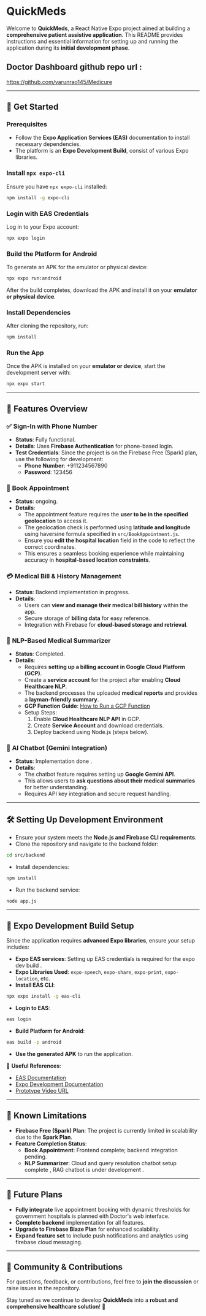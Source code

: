 # QuickMeds
Welcome to **QuickMeds**, a React Native Expo project aimed at building a **comprehensive patient assistive application**. This README provides instructions and essential information for setting up and running the application during its **initial development phase**.

## Doctor Dashboard github repo url :
https://github.com/varunrao145/Medicure

---
## 🚀 Get Started
### Prerequisites
- Follow the **Expo Application Services (EAS)** documentation to install necessary dependencies.
- The platform is an **Expo Development Build**, consist of various Expo libraries.

### Install `npx expo-cli`
Ensure you have `npx expo-cli` installed:
```sh
npm install -g expo-cli
```

### Login with EAS Credentials
Log in to your Expo account:
```sh
npx expo login
```

### Build the Platform for Android
To generate an APK for the emulator or physical device:
```sh
npx expo run:android
```
After the build completes, download the APK and install it on your **emulator or physical device**.

### Install Dependencies
After cloning the repository, run:
```sh
npm install
```

### Run the App
Once the APK is installed on your **emulator or device**, start the development server with:
```sh
npx expo start
```

---
## 📌 Features Overview
### ✅ **Sign-In with Phone Number**
- **Status**: Fully functional.
- **Details**: Uses **Firebase Authentication** for phone-based login.
- **Test Credentials**: Since the project is on the Firebase Free (Spark) plan, use the following for development:
  - **Phone Number**: +911234567890
  - **Password**: 123456

### 📅 **Book Appointment**
- **Status**: ongoing.
- **Details**:
  - The appointment feature requires the **user to be in the specified geolocation** to access it.
  - The geolocation check is performed using **latitude and longitude** using haversine formula specified in `src/BookAppointment.js`.
  - Ensure you **edit the hospital location** field in the code to reflect the correct coordinates.
  - This ensures a seamless booking experience while maintaining accuracy in **hospital-based location constraints**.

### 💳 **Medical Bill & History Management**
- **Status**: Backend implementation in progress.
- **Details**:
  - Users can **view and manage their medical bill history** within the app.
  - Secure storage of **billing data** for easy reference.
  - Integration with Firebase for **cloud-based storage and retrieval**.

### 📜 **NLP-Based Medical Summarizer**
- **Status**: Completed.
- **Details**:
  - Requires **setting up a billing account in Google Cloud Platform (GCP)**.
  - Create a **service account** for the project after enabling **Cloud Healthcare NLP**.
  - The backend processes the uploaded **medical reports** and provides a **layman-friendly summary**.
  - **GCP Function Guide**: [How to Run a GCP Function](https://cloud.google.com/functions/docs/quickstart)
  - Setup Steps:
    1. Enable **Cloud Healthcare NLP API** in GCP.
    2. Create **Service Account** and download credentials.
    3. Deploy backend using Node.js (steps below).

### 🤖 **AI Chatbot (Gemini Integration)**
- **Status**: Implementation done .
- **Details**:
  - The chatbot feature requires setting up **Google Gemini API**.
  - This allows users to **ask questions about their medical summaries** for better understanding.
  - Requires API key integration and secure request handling.

---
## 🛠 **Setting Up Development Environment**
- Ensure your system meets the **Node.js and Firebase CLI requirements**.
- Clone the repository and navigate to the backend folder:
```sh
cd src/backend
```
- Install dependencies:
```sh
npm install
```
- Run the backend service:
```sh
node app.js
```

---
## 📲 **Expo Development Build Setup**
Since the application requires **advanced Expo libraries**, ensure your setup includes:
- **Expo EAS services**: Setting up EAS credentials is required for the expo dev build .
- **Expo Libraries Used**: `expo-speech`, `expo-share`, `expo-print`, `expo-location`, etc.
- **Install EAS CLI**:
```sh
npx expo install -g eas-cli
```
- **Login to EAS**:
```sh
eas login
```
- **Build Platform for Android**:
```sh
eas build -p android
```
- **Use the generated APK** to run the application.

📖 **Useful References**:
- [EAS Documentation](https://docs.expo.dev/eas/)
- [Expo Development Documentation](https://docs.expo.dev/development/build/) 
- [Prototype Video URL](https://drive.google.com/file/d/1j5tJOxQ6qAUOoMzL-wuvfTQ3V2qgNsVG/view?usp=sharing)

---
## 🚧 **Known Limitations**
- **Firebase Free (Spark) Plan**: The project is currently limited in scalability due to the **Spark Plan**.
- **Feature Completion Status**:
  - **Book Appointment**: Frontend complete; backend integration pending.
  - **NLP Summarizer**: Cloud and query resolution chatbot setup complete , RAG chatbot is under development .

---
## 🌟 **Future Plans**
- **Fully integrate** live appointment booking with dynamic thresholds for government hospitals is planned eith Doctor's web interface.
- **Complete backend** implementation for all features.
- **Upgrade to Firebase Blaze Plan** for enhanced scalability.
- **Expand feature set** to include push notifications and analytics using firebase cloud messaging.

---
## 👥 **Community & Contributions**
For questions, feedback, or contributions, feel free to **join the discussion** or raise issues in the repository.

Stay tuned as we continue to develop **QuickMeds** into a **robust and comprehensive healthcare solution**! 🚀

